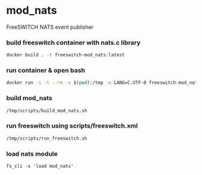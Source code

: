 # mod_nats
FreeSWITCH NATS event publisher


### build freeswitch container with nats.c library

```sh
docker build . -t freeswitch-mod_nats:latest
```

### run container & open bash

```sh
docker run -i -t --rm -v $(pwd):/tmp -e LANG=C.UTF-8 freeswitch-mod_nats:latest /bin/bash
```

### build mod_nats

```sh
/tmp/scripts/build_mod_nats.sh
```

### run freeswitch using scripts/freeswitch.xml

```sh
/tmp/scripts/run_freeswitch.sh
```

### load nats module

```
fs_cli -x 'load mod_nats'
```

